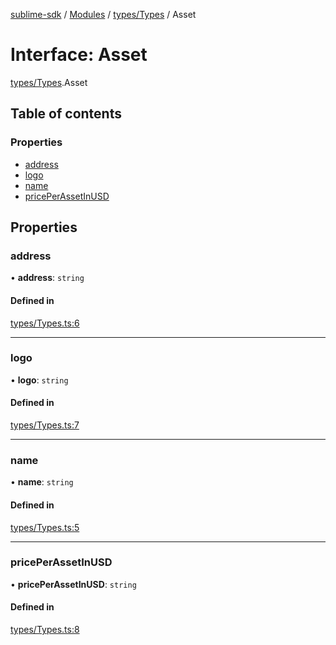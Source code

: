 [sublime-sdk](../README.md) / [Modules](../modules.md) / [types/Types](../modules/types_Types.md) / Asset

# Interface: Asset

[types/Types](../modules/types_Types.md).Asset

## Table of contents

### Properties

- [address](types_Types.Asset.md#address)
- [logo](types_Types.Asset.md#logo)
- [name](types_Types.Asset.md#name)
- [pricePerAssetInUSD](types_Types.Asset.md#priceperassetinusd)

## Properties

### address

• **address**: `string`

#### Defined in

[types/Types.ts:6](https://github.com/sublime-finance/sublime-sdk/blob/044b118/src/types/Types.ts#L6)

___

### logo

• **logo**: `string`

#### Defined in

[types/Types.ts:7](https://github.com/sublime-finance/sublime-sdk/blob/044b118/src/types/Types.ts#L7)

___

### name

• **name**: `string`

#### Defined in

[types/Types.ts:5](https://github.com/sublime-finance/sublime-sdk/blob/044b118/src/types/Types.ts#L5)

___

### pricePerAssetInUSD

• **pricePerAssetInUSD**: `string`

#### Defined in

[types/Types.ts:8](https://github.com/sublime-finance/sublime-sdk/blob/044b118/src/types/Types.ts#L8)
